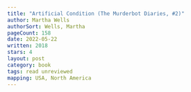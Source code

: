 ```yaml
---
title: "Artificial Condition (The Murderbot Diaries, #2)"
author: Martha Wells
authorSort: Wells, Martha
pageCount: 158
date: 2022-05-22
written: 2018
stars: 4
layout: post
category: book
tags: read unreviewed
mapping: USA, North America
---
```

